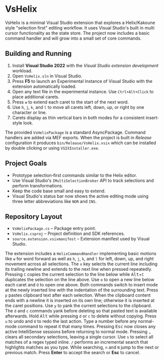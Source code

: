 # VsHelix

VsHelix is a minimal Visual Studio extension that explores a Helix/Kakoune style
"selection first" editing workflow.  It uses Visual Studio's built in multi
cursor functionality as the state store.  The project now includes a basic
command handler and will grow into a small set of core commands.

## Building and Running

1. Install **Visual Studio 2022** with the *Visual Studio extension development*
   workload.
2. Open `VsHelix.sln` in Visual Studio.
3. Press **F5** to launch an Experimental Instance of Visual Studio with the
   extension automatically loaded.
4. Open any text file in the experimental instance.  Use
   `Ctrl+Alt+Click` to place additional carets.
5. Press `w` to extend each caret to the start of the next word.
6. Use `h`, `j`, `k`, and `l` to move all carets left, down, up, or right by one character or line.
7. Carets display as thin vertical bars in both modes for a consistent insert-style look.

The provided `VsHelixPackage` is a standard AsyncPackage.  Command handlers are
added via MEF exports.  When the project is built in *Release* configuration it
produces `bin/Release/VsHelix.vsix` which can be installed by double clicking
or using `VSIXInstaller.exe`.

## Project Goals

- Prototype selection‑first commands similar to the Helix editor.
- Use Visual Studio's `IMultiSelectionBroker` API to track selections and
  perform transformations.
- Keep the code base small and easy to extend.
- Visual Studio's status bar now shows the active editing mode using three
  letter abbreviations like `NOR` and `INS`.

## Repository Layout

- `VsHelixPackage.cs` – Package entry point.
- `VsHelix.csproj` – Project definition and SDK references.
- `source.extension.vsixmanifest` – Extension manifest used by Visual Studio.

The extension includes a `HelixCommandHandler` implementing basic motions like
`w` for word forward as well as `h`, `j`, `k`, and `l` for left, down, up, and
right movement across all selections.  The `x` key selects the current line
including its trailing newline and extends to the next line when pressed
repeatedly.  Pressing `C`
copies the current selection to the line below while <kbd>Alt</kbd>+`C`
duplicates the selection on the line above.  Use `o` to open a new line below
each caret and `O` to open one above.  Both commands switch to insert mode at
the newly inserted line with the indentation of the surrounding text.
Press `p` pastes clipboard text after each selection. When the clipboard content
ends with a newline it is inserted on its own line; otherwise it is inserted at
the caret positions. Use `y` to yank the current selections to the clipboard.
The `d` and `c` commands yank before deleting so that pasted text is available
afterwards. Hold <kbd>Alt</kbd> while pressing `d` or `c` to delete without
copying.
Press `u` to undo and `U` to redo the last action.
Type a number before any normal-mode command to repeat it that many times.
Pressing <kbd>Esc</kbd> now closes any active IntelliSense sessions before
returning to normal mode.
Pressing <kbd>,</kbd> clears all secondary selections, leaving a single cursor.
Use `s` to select all matches of a regex typed inline. `/` performs an incremental search that highlights matches as you type. While searching, `n` and `N` jump to the next or previous match. Press **Enter** to accept the search or **Esc** to cancel.

